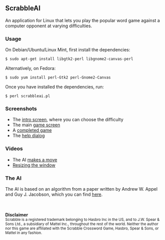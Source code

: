 ## ScrabbleAI

An application for Linux that lets you play the popular word game against a computer opponent at varying difficulties.

### Usage

On Debian/Ubuntu/Linux Mint, first install the dependencies:

    $ sudo apt-get install libgtk2-perl libgnome2-canvas-perl

Alternatively, on Fedora:

    $ sudo yum install perl-Gtk2 perl-Gnome2-Canvas

Once you have installed the dependencies, run:

    $ perl scrabbleai.pl

### Screenshots

* The [intro screen](http://apikler.github.io/ScrabbleAI/intro_screen.png), where you can choose the difficulty
* The main [game screen](http://apikler.github.io/ScrabbleAI/game_screen.png)
* A [completed game](http://apikler.github.io/ScrabbleAI/finished_game.png)
* The [help dialog](http://apikler.github.io/ScrabbleAI/help_dialog.png)

### Videos

* The AI [makes a move](http://apikler.github.io/ScrabbleAI/ai_move.html)
* [Resizing the window](http://apikler.github.io/ScrabbleAI/resize.html)

### The AI

The AI is based on an algorithm from a paper written by Andrew W. Appel and Guy J. Jacobson, which you can find [here](http://www.cs.cmu.edu/afs/cs/academic/class/15451-s06/www/lectures/scrabble.pdf).

<br /><br />
<b>Disclaimer</b><br />
<sub>Scrabble is a registered trademark belonging to Hasbro Inc in the US, and to J.W. Spear & Sons Ltd., a subsidiary of Mattel Inc., throughout the rest of the world. Neither the author nor this game are affiliated with the Scrabble Crossword Game, Hasbro, Spear & Sons, or Mattel in any fashion.</sub>
